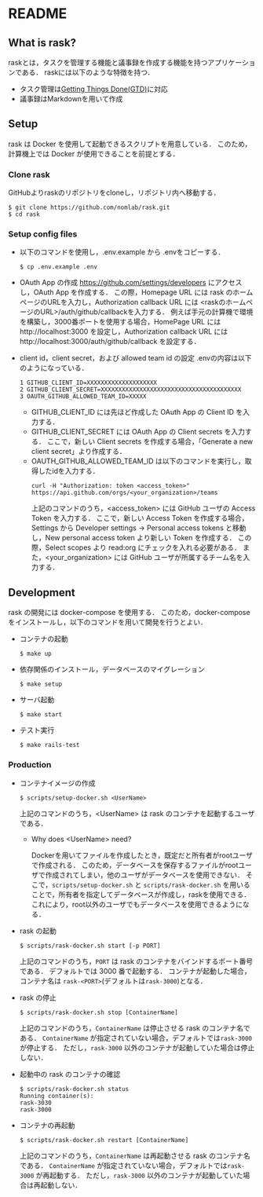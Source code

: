 # README

## What is rask?

raskとは，タスクを管理する機能と議事録を作成する機能を持つアプリケーションである．
raskには以下のような特徴を持つ．
- タスク管理は[Getting Things Done(GTD)](https://www.amazon.co.jp/Getting-Things-Done-Stress-Free-Productivity/dp/0143126563)に対応
- 議事録はMarkdownを用いて作成

## Setup

rask は Docker を使用して起動できるスクリプトを用意している．
このため，計算機上では Docker が使用できることを前提とする．
### Clone rask
GitHubよりraskのリポジトリをcloneし，リポジトリ内へ移動する．
```
$ git clone https://github.com/nomlab/rask.git
$ cd rask
```
### Setup config files
- 以下のコマンドを使用し，.env.example から .envをコピーする．
  ```
  $ cp .env.example .env
  ```

- OAuth App の作成
  https://github.com/settings/developers にアクセスし，OAuth App を作成する．
  この際，Homepage URL には rask のホームページのURLを入力し，Authorization callback URL には <raskのホームページのURL>/auth/github/callbackを入力する．
  例えば手元の計算機で環境を構築し，3000番ポートを使用する場合，HomePage URL には http://localhost:3000 を設定し，Authorization callback URL には http://localhost:3000/auth/github/callback を設定する．

- client id，client secret，および allowed team id の設定
  .envの内容は以下のようになっている．
  ```
  1 GITHUB_CLIENT_ID=XXXXXXXXXXXXXXXXXXXX
  2 GITHUB_CLIENT_SECRET=XXXXXXXXXXXXXXXXXXXXXXXXXXXXXXXXXXXXXXXX
  3 OAUTH_GITHUB_ALLOWED_TEAM_ID=XXXXX
  ```

  - GITHUB_CLIENT_ID には先ほど作成した OAuth App の Client ID を入力する．
  - GITHUB_CLIENT_SECRET には OAuth App の Client secrets を入力する．
    ここで，新しい Client secrets を作成する場合，「Generate a new client secret」より作成する．
  - OAUTH_GITHUB_ALLOWED_TEAM_ID は以下のコマンドを実行し，取得したidを入力する．
    ```
    curl -H "Authorization: token <access_token>" https://api.github.com/orgs/<your_organization>/teams
    ```
    上記のコマンドのうち，\<access_token> には GitHub ユーザの Access Token を入力する．
    ここで，新しい Access Token を作成する場合，Settings から Developer settings -> Personal access tokens と移動し，New personal access token より新しい Token を作成する．
    この際，Select scopes より read:org にチェックを入れる必要がある．
    また，\<your_organization> には GitHub ユーザが所属するチーム名を入力する．

## Development
rask の開発には docker-compose を使用する．
このため，docker-compose をインストールし，以下のコマンドを用いて開発を行うとよい．

- コンテナの起動
  ```
  $ make up
  ```
- 依存関係のインストール，データベースのマイグレーション
  ```
  $ make setup
  ```

- サーバ起動
  ```
  $ make start
  ```

- テスト実行
  ```
  $ make rails-test
  ```
### Production
- コンテナイメージの作成
  ```
  $ scripts/setup-docker.sh <UserName>
  ```
  上記のコマンドのうち，\<UserName> は rask のコンテナを起動するユーザである．
​
  - Why does \<UserName> need?

    Dockerを用いてファイルを作成したとき，既定だと所有者がrootユーザで作成される．
    このため，データベースを保存するファイルがrootユーザで作成されてしまい，他のユーザがデータベースを使用できない．
    そこで，```scripts/setup-docker.sh``` と ```scripts/rask-docker.sh``` を用いることで，所有者を指定してデータベースが作成し，raskを使用できる．
    これにより，root以外のユーザでもデータベースを使用できるようになる．
​
- rask の起動
  ```
  $ scripts/rask-docker.sh start [-p PORT]
  ```
  上記のコマンドのうち，```PORT``` は rask のコンテナをバインドするポート番号である．
  デフォルトでは 3000 番で起動する．
  コンテナが起動した場合，コンテナ名は ```rask-<PORT>```(デフォルトは```rask-3000```)となる．
​
- rask の停止
  ```
  $ scripts/rask-docker.sh stop [ContainerName]
  ```
  上記のコマンドのうち，```ContainerName``` は停止させる rask のコンテナ名である．
  ```ContainerName``` が指定されていない場合，デフォルトでは```rask-3000``` が停止する．
  ただし，```rask-3000``` 以外のコンテナが起動していた場合は停止しない．

- 起動中の rask のコンテナの確認
  ```
  $ scripts/rask-docker.sh status
  Running container(s):
  rask-3030
  rask-3000
  ```

- コンテナの再起動
  ```
  $ scripts/rask-docker.sh restart [ContainerName]
  ```
  上記のコマンドのうち，```ContainerName``` は再起動させる rask のコンテナ名である．
  ```ContainerName``` が指定されていない場合，デフォルトでは```rask-3000``` が再起動する．
  ただし，```rask-3000``` 以外のコンテナが起動していた場合は再起動しない．